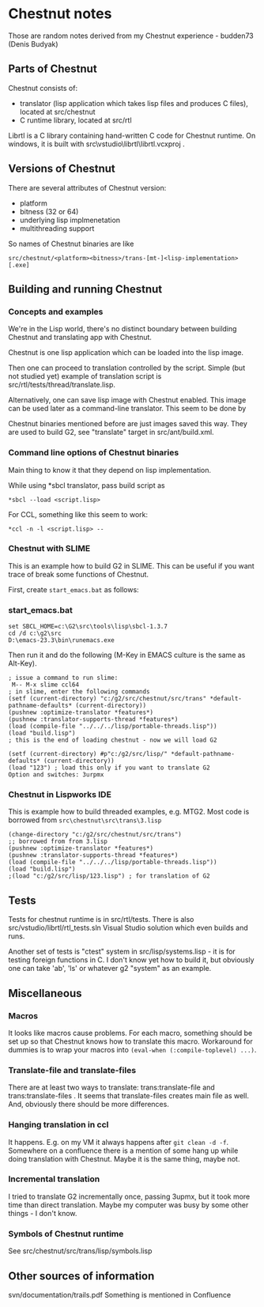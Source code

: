 Chestnut notes
===============

Those are random notes derived from my Chestnut experience - budden73 (Denis Budyak)

Parts of Chestnut
-----------------

Chestnut consists of:
- translator (lisp application which takes lisp files and produces C files), located at src/chestnut
- C runtime library, located at src/rtl

Librtl is a C library containing hand-written C code for Chestnut runtime. On windows, it is built with src\vstudio\librtl\librtl.vcxproj . 
 
Versions of Chestnut
--------------------

There are several attributes of Chestnut version:
- platform
- bitness (32 or 64)
- underlying lisp implmenetation
- multithreading support

So names of Chestnut binaries are like 
```
src/chestnut/<platform><bitness>/trans-[mt-]<lisp-implementation>[.exe]
```

Building and running Chestnut
-----------------

### Concepts and examples

We're in the Lisp world, there's no distinct boundary between building Chestnut and translating app with Chestnut. 

Chestnut is one lisp application which can be loaded into the lisp image. 

Then one can proceed to translation controlled by the script. Simple (but not studied yet) example of translation script is src/rtl/tests/thread/translate.lisp. 

Alternatively, one can save lisp image with Chestnut enabled. This image can be used later as a command-line translator. This seem to be done by 

Chestnut binaries mentioned before are just images saved this way. They are used to build G2, see "translate" target in src/ant/build.xml.

### Command line options of Chestnut binaries

Main thing to know it that they depend on lisp implementation. 

While using *sbcl translator, pass build script as
```
*sbcl --load <script.lisp>
```
For CCL, something like this seem to work:
```
*ccl -n -l <script.lisp> --
```

### Chestnut with SLIME

This is an example how to build G2 in SLIME. This can be useful if you want trace of break some functions of Chestnut. 

First, create `start_emacs.bat` as follows:

### start_emacs.bat
```
set SBCL_HOME=c:\G2\src\tools\lisp\sbcl-1.3.7
cd /d c:\g2\src
D:\emacs-23.3\bin\runemacs.exe
```

Then run it and do the following (M-Key in EMACS culture is the same as Alt-Key). 
```
; issue a command to run slime:
 M-- M-x slime ccl64
; in slime, enter the following commands
(setf (current-directory) "c:/g2/src/chestnut/src/trans" *default-pathname-defaults* (current-directory))
(pushnew :optimize-translator *features*)
(pushnew :translator-supports-thread *features*)
(load (compile-file "../../../lisp/portable-threads.lisp"))
(load "build.lisp") 
; this is the end of loading chestnut - now we will load G2

(setf (current-directory) #p"c:/g2/src/lisp/" *default-pathname-defaults* (current-directory))
(load "123") ; load this only if you want to translate G2
Option and switches: 3urpmx
```

### Chestnut in Lispworks IDE

This is example how to build threaded examples, e.g. MTG2. Most code is borrowed from 
`src\chestnut\src\trans\3.lisp`

```
(change-directory "c:/g2/src/chestnut/src/trans")
;; borrowed from from 3.lisp
(pushnew :optimize-translator *features*)
(pushnew :translator-supports-thread *features*)
(load (compile-file "../../../lisp/portable-threads.lisp"))
(load "build.lisp") 
;(load "c:/g2/src/lisp/123.lisp") ; for translation of G2
```

Tests
-----

Tests for chestnut runtime is in src/rtl/tests. There is also src/vstudio/librtl/rtl_tests.sln Visual Studio solution which even builds and runs. 

Another set of tests is "ctest" system in src/lisp/systems.lisp - it is for testing foreign functions in C. I don't know yet how to build it, but obviously one can take 'ab', 'ls' or whatever g2 "system" as an example. 

Miscellaneous
------------

### Macros
It looks like macros cause problems. For each macro, something should be set up so that Chestnut knows how to translate this macro. Workaround for dummies is to wrap
your macros into `(eval-when (:compile-toplevel) ...)`. 

### Translate-file and translate-files
There are at least two ways to translate: trans:translate-file and trans:translate-files . It seems that translate-files creates main file as well. And, obviously there should be more differences. 

### Hanging translation in ccl

It happens. E.g. on my VM it always happens after `git clean -d -f`. Somewhere on a confluence there is a mention of some hang up while doing translation with Chestnut. Maybe it is the same thing, maybe not. 

### Incremental translation

I tried to translate G2 incrementally once, passing 3upmx, but it took more time than direct translation. Maybe my computer
was busy by some other things - I don't know.  

### Symbols of Chestnut runtime

See src/chestnut/src/trans/lisp/symbols.lisp

Other sources of information
-----------------------------

svn/documentation/trails.pdf
Something is mentioned in Confluence
